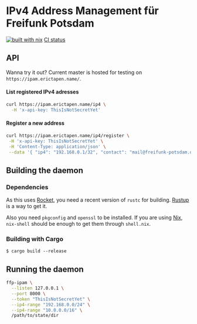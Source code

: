 # IPv4 Address Management für Freifunk Potsdam

[![built with nix](https://builtwithnix.org/badge.svg)](https://builtwithnix.org)
[CI status](https://hydra.erictapen.name/jobset/ffp-ipam/master)

## API

Wanna try it out? Current master is hosted for testing on `https://ipam.erictapen.name/`.

#### List registered IPv4 adresses

```bash
curl https://ipam.erictapen.name/ip4 \
  -H 'x-api-key: ThisIsNotSecretYet'
```

#### Register a new address

```bash
curl https://ipam.erictapen.name/ip4/register \
 -H 'x-api-key: ThisIsNotSecretYet' \
 -H 'Content-Type: application/json' \
 --data '{ "ip4": "192.168.0.1/32", "contact": "mail@freifunk-potsdam.de", "location": "Behind the corner", "node_name": "mynodename" }'
```

## Building the daemon

### Dependencies

As this uses [Rocket](https://rocket.rs/), you need a recent version of `rustc` for building. [Rustup](https://rustup.rs/) is a way to get it.

Also you need `pkgconfig` and `openssl` to be installed. If you are using [Nix](https://nixos.org/nix/), `nix-shell` should be enough to get them through `shell.nix`.

### Building with Cargo

```terminal
$ cargo build --release
```

## Running the daemon

```bash
ffp-ipam \
  --listen 127.0.0.1 \
  --port 8000 \
  --token "ThisIsNotSecretYet" \
  --ip4-range "192.168.0.0/24" \
  --ip4-range "10.0.0.0/16" \
  /path/to/state/dir

```

